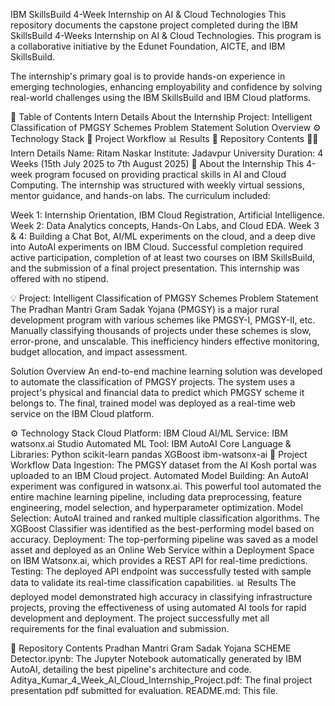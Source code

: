 IBM SkillsBuild 4-Week Internship on AI & Cloud Technologies
This repository documents the capstone project completed during the IBM SkillsBuild 4-Weeks Internship on AI & Cloud Technologies. This program is a collaborative initiative by the Edunet Foundation, AICTE, and IBM SkillsBuild.

The internship's primary goal is to provide hands-on experience in emerging technologies, enhancing employability and confidence by solving real-world challenges using the IBM SkillsBuild and IBM Cloud platforms.

📝 Table of Contents
Intern Details
About the Internship
Project: Intelligent Classification of PMGSY Schemes
Problem Statement
Solution Overview
⚙️ Technology Stack
🚀 Project Workflow
📊 Results
📁 Repository Contents
👨‍💻 Intern Details
Name: Ritam Naskar
Institute: Jadavpur University
Duration: 4 Weeks (15th July 2025 to 7th August 2025)
📖 About the Internship
This 4-week program focused on providing practical skills in AI and Cloud Computing. The internship was structured with weekly virtual sessions, mentor guidance, and hands-on labs. The curriculum included:

Week 1: Internship Orientation, IBM Cloud Registration, Artificial Intelligence.
Week 2: Data Analytics concepts, Hands-On Labs, and Cloud EDA.
Week 3 & 4: Building a Chat Bot, AI/ML experiments on the cloud, and a deep dive into AutoAI experiments on IBM Cloud.
Successful completion required active participation, completion of at least two courses on IBM SkillsBuild, and the submission of a final project presentation. This internship was offered with no stipend.

💡 Project: Intelligent Classification of PMGSY Schemes
Problem Statement
The Pradhan Mantri Gram Sadak Yojana (PMGSY) is a major rural development program with various schemes like PMGSY-I, PMGSY-II, etc. Manually classifying thousands of projects under these schemes is slow, error-prone, and unscalable. This inefficiency hinders effective monitoring, budget allocation, and impact assessment.

Solution Overview
An end-to-end machine learning solution was developed to automate the classification of PMGSY projects. The system uses a project's physical and financial data to predict which PMGSY scheme it belongs to. The final, trained model was deployed as a real-time web service on the IBM Cloud platform.

⚙️ Technology Stack
Cloud Platform: IBM Cloud
AI/ML Service: IBM watsonx.ai Studio
Automated ML Tool: IBM AutoAI
Core Language & Libraries:
Python
scikit-learn
pandas
XGBoost
ibm-watsonx-ai
🚀 Project Workflow
Data Ingestion: The PMGSY dataset from the AI Kosh portal was uploaded to an IBM Cloud project.
Automated Model Building: An AutoAI experiment was configured in watsonx.ai. This powerful tool automated the entire machine learning pipeline, including data preprocessing, feature engineering, model selection, and hyperparameter optimization.
Model Selection: AutoAI trained and ranked multiple classification algorithms. The XGBoost Classifier was identified as the best-performing model based on accuracy.
Deployment: The top-performing pipeline was saved as a model asset and deployed as an Online Web Service within a Deployment Space on IBM Watsonx.ai, which provides a REST API for real-time predictions.
Testing: The deployed API endpoint was successfully tested with sample data to validate its real-time classification capabilities.
📊 Results
The deployed model demonstrated high accuracy in classifying infrastructure projects, proving the effectiveness of using automated AI tools for rapid development and deployment. The project successfully met all requirements for the final evaluation and submission.


📁 Repository Contents
Pradhan Mantri Gram Sadak Yojana SCHEME Detector.ipynb: The Jupyter Notebook automatically generated by IBM AutoAI, detailing the best pipeline's architecture and code.
Aditya_Kumar_4_Week_AI_Cloud_Internship_Project.pdf: The final project presentation pdf submitted for evaluation.
README.md: This file.
